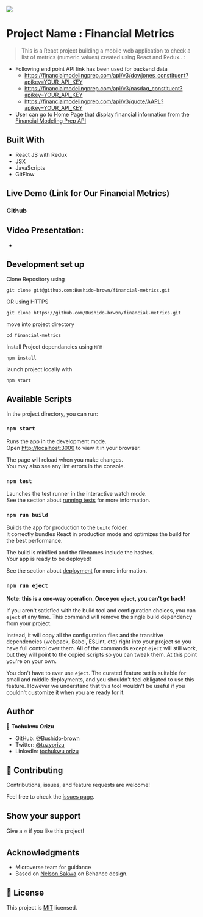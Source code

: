 ![](https://img.shields.io/badge/Microverse-blueviolet)

# Project Name : Financial Metrics

> This is a React project building a mobile web application to check a list of metrics (numeric values) created using React and Redux.. :

- Following end point API link has been used for backend data
  - https://financialmodelingprep.com/api/v3/dowjones_constituent?apikey=YOUR_API_KEY
  - https://financialmodelingprep.com/api/v3/nasdaq_constituent?apikey=YOUR_API_KEY
  - https://financialmodelingprep.com/api/v3/quote/AAPL?apikey=YOUR_API_KEY
- User can go to Home Page that display financial information from the [Financial Modeling Prep API](https://site.financialmodelingprep.com/developer/docs)



## Built With

- React JS with Redux
- JSX
- JavaScripts
- GitFlow

## Live Demo (Link for Our Financial Metrics)

### Github


## Video Presentation:

-

## Development set up

Clone Repository using

`git clone git@github.com:Bushido-brown/financial-metrics.git`

OR using HTTPS

`git clone https://github.com/Bushido-brwon/financial-metrics.git`

move into project directory

`cd financial-metrics`

Install Project dependancies using `NPM`

`npm install`

launch project locally with

`npm start`

## Available Scripts

In the project directory, you can run:

### `npm start`

Runs the app in the development mode.\
Open [http://localhost:3000](http://localhost:3000) to view it in your browser.

The page will reload when you make changes.\
You may also see any lint errors in the console.

### `npm test`

Launches the test runner in the interactive watch mode.\
See the section about [running tests](https://facebook.github.io/create-react-app/docs/running-tests) for more information.

### `npm run build`

Builds the app for production to the `build` folder.\
It correctly bundles React in production mode and optimizes the build for the best performance.

The build is minified and the filenames include the hashes.\
Your app is ready to be deployed!

See the section about [deployment](https://facebook.github.io/create-react-app/docs/deployment) for more information.

### `npm run eject`

**Note: this is a one-way operation. Once you `eject`, you can't go back!**

If you aren't satisfied with the build tool and configuration choices, you can `eject` at any time. This command will remove the single build dependency from your project.

Instead, it will copy all the configuration files and the transitive dependencies (webpack, Babel, ESLint, etc) right into your project so you have full control over them. All of the commands except `eject` will still work, but they will point to the copied scripts so you can tweak them. At this point you're on your own.

You don't have to ever use `eject`. The curated feature set is suitable for small and middle deployments, and you shouldn't feel obligated to use this feature. However we understand that this tool wouldn't be useful if you couldn't customize it when you are ready for it.

## Author

👤 **Tochukwu Orizu**

- GitHub: [@Bushido-brown](https://github.com/Bushido-brown)
- Twitter: [@tuzyorizu](https://twitter.com/tuzyorizu)
- LinkedIn: [tochukwu orizu](https://www.linkedin.com/in/tochukwu-orizu/)

## 🤝 Contributing

Contributions, issues, and feature requests are welcome!

Feel free to check the [issues page](../../issues/).

## Show your support

Give a ⭐️ if you like this project!

## Acknowledgments

- Microverse team for guidance
- Based on [Nelson Sakwa](https://www.behance.net/sakwadesignstudio) on Behance design.

## 📝 License

This project is [MIT](./MIT.md) licensed.
